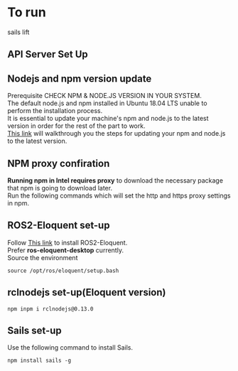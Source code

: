 # To run
sails lift

## API Server Set Up
## Nodejs and npm version update
Prerequisite CHECK NPM & NODE.JS VERSION IN YOUR SYSTEM.\
The default node.js and npm installed in Ubuntu 18.04 LTS unable to perform the installation process.\
It is essential to update your machine's npm and node.js to the latest version in order for the rest of the part to work.\
[This link](https://www.digitalocean.com/community/tutorials/how-to-install-node-js-on-ubuntu-18-04) will walkthrough you the steps for updating your npm and node.js to the latest version. 

## NPM proxy confiration
**Running npm in Intel requires proxy** to download the necessary package that npm is going to download later.\
Run the following commands which will set the http and https proxy settings in npm.

## ROS2-Eloquent set-up
Follow [This link](https://index.ros.org/doc/ros2/Installation/Eloquent/Linux-Install-Debians/) to install ROS2-Eloquent.\
Prefer **ros-eloquent-desktop** currently.\
Source the environment
```
source /opt/ros/eloquent/setup.bash
```

## rclnodejs set-up(Eloquent version)
```
npm inpm i rclnodejs@0.13.0
```

## Sails set-up
Use the following command to install Sails.
```
npm install sails -g